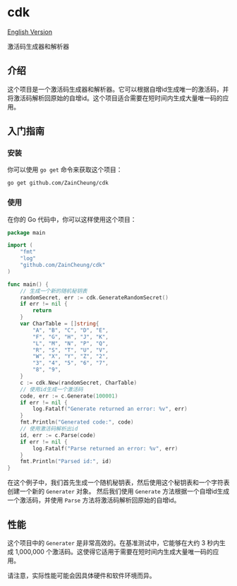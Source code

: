 # cdk
[English Version](README.md)

激活码生成器和解析器

## 介绍

这个项目是一个激活码生成器和解析器。它可以根据自增id生成唯一的激活码，并将激活码解析回原始的自增id。这个项目适合需要在短时间内生成大量唯一码的应用。

## 入门指南

### 安装

你可以使用 `go get` 命令来获取这个项目：

```bash
go get github.com/ZainCheung/cdk
```

### 使用
在你的 Go 代码中，你可以这样使用这个项目：

```go
package main

import (
	"fmt"
	"log"
	"github.com/ZainCheung/cdk"
)

func main() {
	// 生成一个新的随机秘钥表
	randomSecret, err := cdk.GenerateRandomSecret()
	if err != nil {
		return
	}
	var CharTable = []string{
		"A", "B", "C", "D", "E",
		"F", "G", "H", "J", "K",
		"L", "M", "N", "P", "Q",
		"R", "S", "T", "U", "V",
		"W", "X", "Y", "Z", "2",
		"3", "4", "5", "6", "7",
		"8", "9",
	}
	c := cdk.New(randomSecret, CharTable)
	// 使用id生成一个激活码
	code, err := c.Generate(100001)
	if err != nil {
		log.Fatalf("Generate returned an error: %v", err)
	}
	fmt.Println("Generated code:", code)
	// 使用激活码解析出id
	id, err := c.Parse(code)
	if err != nil {
		log.Fatalf("Parse returned an error: %v", err)
	}
	fmt.Println("Parsed id:", id)
}
```

在这个例子中，我们首先生成一个随机秘钥表，然后使用这个秘钥表和一个字符表创建一个新的 `Generater` 对象。
然后我们使用 `Generate` 方法根据一个自增id生成一个激活码，并使用 `Parse` 方法将激活码解析回原始的自增id。

## 性能

这个项目中的 `Generater` 是非常高效的。在基准测试中，它能够在大约 3 秒内生成 1,000,000 个激活码。这使得它适用于需要在短时间内生成大量唯一码的应用。

请注意，实际性能可能会因具体硬件和软件环境而异。
